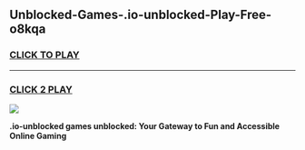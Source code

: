 
## Unblocked-Games-.io-unblocked-Play-Free-o8kqa
<h3>
<a href="https://premium76.site?title=.io-unblocked&ref=23A">CLICK TO PLAY</a></h3>
<hr>

<h3>
<a href="https://premium76.site?title=.io-unblocked&ref=23A">CLICK 2 PLAY</a>
  
</h3>

<a href="https://premium76.site?title=.io-unblocked&ref=23A"><img src="https://clearcache.store/games.png"></a>


**.io-unblocked games unblocked: Your Gateway to Fun and Accessible Online Gaming**

